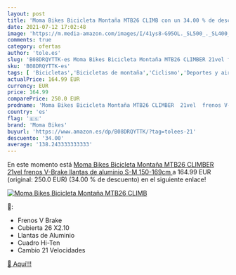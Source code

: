 ```yaml
---
layout: post
title: 'Moma Bikes Bicicleta Montaña MTB26 CLIMB con un 34.00 % de descuento'
date: 2021-07-12 17:02:48
image: 'https://m.media-amazon.com/images/I/41ys8-G95OL._SL500_._SL400_.jpg'
comments: true
category: ofertas
author: 'tole.es'
slug: 'B08DRQYTTK-es Moma Bikes Bicicleta Montaña MTB26 CLIMBER 21vel frenos...'
sku: 'B08DRQYTTK-es'
tags: [ 'Bicicletas','Bicicletas de montaña','Ciclismo','Deportes y aire libre','Ropa y equipo para deportes','bicicleta','moma bikes', ]
actualPrice: 164.99 EUR
currency: EUR
price: 164.99
comparePrice: 250.0 EUR
prodname: 'Moma Bikes Bicicleta Montaña MTB26 CLIMBER  21vel  frenos V-Brake  llantas de aluminio  S-M  150-169cm '
country: 'es'
flag: '🇪🇸'
brand: 'Moma Bikes'
buyurl: 'https://www.amazon.es/dp/B08DRQYTTK/?tag=tolees-21'
descuento: '34.00'
average: '138.243333333333'
---
```


En este momento está [Moma Bikes Bicicleta Montaña MTB26 CLIMBER  21vel  frenos V-Brake  llantas de aluminio  S-M  150-169cm ](https://www.amazon.es/dp/B08DRQYTTK/?tag=tolees-21) a 164.99 EUR (original: 250.0 EUR) (34.00 %  de descuento) en el siguiente enlace!

[![Moma Bikes Bicicleta Montaña MTB26 CLIMB](https://m.media-amazon.com/images/I/41ys8-G95OL._SL500_._SL400_.jpg)](https://www.amazon.es/dp/B08DRQYTTK/?tag=tolees-21)

🔎:

- Frenos V Brake
- Cubierta 26 X2.10
- Llantas de Aluminio
- Cuadro Hi-Ten
- Cambio 21 Velocidades

[🛒 Aquí!!!](https://www.amazon.es/dp/B08DRQYTTK/?tag=tolees-21)
